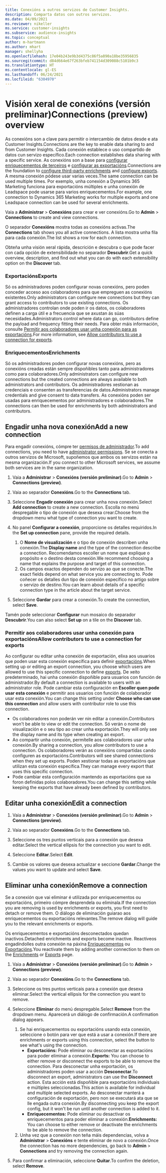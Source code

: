 ```yaml
---
title: Conexións a outros servizos de Customer Insights.
description: Comparta datos con outros servizos.
ms.date: 04/09/2021
ms.reviewer: nikeller
ms.service: customer-insights
ms.subservice: audience-insights
ms.topic: conceptual
author: m-hartmann
ms.author: mhart
manager: shellyha
ms.openlocfilehash: 17e04b243e9b3d4375c86f5a890a18be35956835
ms.sourcegitcommit: d84d664e67f263bfeb741154d309088c5101b9c3
ms.translationtype: HT
ms.contentlocale: gl-ES
ms.lasthandoff: 06/24/2021
ms.locfileid: "6304970"
---
```

# <a name="connections-preview-overview"></a><span data-ttu-id="a4b2a-103">Visión xeral de conexións (versión preliminar)</span><span class="sxs-lookup"><span data-stu-id="a4b2a-103">Connections (preview) overview</span></span>

<span data-ttu-id="a4b2a-104">As conexións son a clave para permitir o intercambio de datos desde e ata Customer Insights.</span><span class="sxs-lookup"><span data-stu-id="a4b2a-104">Connections are the key to enable data sharing to and from Customer Insights.</span></span> <span data-ttu-id="a4b2a-105">Cada conexión establece o uso compartido de datos cun servizo específico.</span><span class="sxs-lookup"><span data-stu-id="a4b2a-105">Each connection establishes data sharing with a specific service.</span></span> <span data-ttu-id="a4b2a-106">As conexións son a base para [configurar enriquecementos de terceiros](enrichment-hub.md) e [configurar as exportacións](export-destinations.md).</span><span class="sxs-lookup"><span data-stu-id="a4b2a-106">Connections are the foundation to [configure third-party enrichments](enrichment-hub.md) and [configure exports](export-destinations.md).</span></span> <span data-ttu-id="a4b2a-107">A mesma conexión pódese usar varias veces.</span><span class="sxs-lookup"><span data-stu-id="a4b2a-107">The same connection can be used multiple times.</span></span> <span data-ttu-id="a4b2a-108">Por exemplo, unha conexión a Dynamics 365 Marketing funciona para exportacións múltiples e unha conexión de Leadspace pode usarse para varios enriquecementos.</span><span class="sxs-lookup"><span data-stu-id="a4b2a-108">For example, one connection to Dynamics 365 Marketing works for multiple exports and one Leadspace connection can be used for several enrichments.</span></span>

<span data-ttu-id="a4b2a-109">Vaia a **Administrar** > **Conexións** para crear e ver conexións.</span><span class="sxs-lookup"><span data-stu-id="a4b2a-109">Go to **Admin** > **Connections** to create and view connections.</span></span>

<span data-ttu-id="a4b2a-110">O separador **Conexións** mostra todas as conexións activas.</span><span class="sxs-lookup"><span data-stu-id="a4b2a-110">The **Connections** tab shows you all active connections.</span></span> <span data-ttu-id="a4b2a-111">A lista mostra unha fila para cada conexión.</span><span class="sxs-lookup"><span data-stu-id="a4b2a-111">The list shows a row for each connection.</span></span> 

<span data-ttu-id="a4b2a-112">Obteña unha visión xeral rápida, descrición e descubra o que pode facer con cada opción de extensibilidade no separador **Descubrir**.</span><span class="sxs-lookup"><span data-stu-id="a4b2a-112">Get a quick overview, description, and find out what you can do with each extensibility option on the **Discover** tab.</span></span>

### <a name="exports"></a><span data-ttu-id="a4b2a-113">Exportacións</span><span class="sxs-lookup"><span data-stu-id="a4b2a-113">Exports</span></span>

<span data-ttu-id="a4b2a-114">Só os administradores poden configurar novas conexións, pero poden conceder acceso aos colaboradores para que empreguen as conexións existentes.</span><span class="sxs-lookup"><span data-stu-id="a4b2a-114">Only administrators can configure new connections but they can grant access to contributors to use existing connections.</span></span> <span data-ttu-id="a4b2a-115">Os administradores controlan onde poden ir os datos, os colaboradores definen a carga útil e a frecuencia que se axustan ás súas necesidades.</span><span class="sxs-lookup"><span data-stu-id="a4b2a-115">Administrators control where data can go, contributors define the payload and frequency fitting their needs.</span></span> <span data-ttu-id="a4b2a-116">Para obter máis información, consulte [Permitir aos colaboradores usar unha conexión para as exportacións](#allow-contributors-to-use-a-connection-for-exports).</span><span class="sxs-lookup"><span data-stu-id="a4b2a-116">For more information, see [Allow contributors to use a connection for exports](#allow-contributors-to-use-a-connection-for-exports).</span></span>

### <a name="enrichments"></a><span data-ttu-id="a4b2a-117">Enriquecementos</span><span class="sxs-lookup"><span data-stu-id="a4b2a-117">Enrichments</span></span>

<span data-ttu-id="a4b2a-118">Só os administradores poden configurar novas conexións, pero as conexións creadas están sempre dispoñibles tanto para administradores como para colaboradores.</span><span class="sxs-lookup"><span data-stu-id="a4b2a-118">Only administrators can configure new connections but the created connections are always available to both administrators and contributors.</span></span> <span data-ttu-id="a4b2a-119">Os administradores xestionan as credenciais e consenten as transferencias de datos.</span><span class="sxs-lookup"><span data-stu-id="a4b2a-119">Administrators manage credentials and give consent to data transfers.</span></span> <span data-ttu-id="a4b2a-120">As conexións poden ser usadas para enriquecementos por administradores e colaboradores.</span><span class="sxs-lookup"><span data-stu-id="a4b2a-120">The connections can then be used for enrichments by both administrators and contributors.</span></span>

## <a name="add-a-new-connection"></a><span data-ttu-id="a4b2a-121">Engadir unha nova conexión</span><span class="sxs-lookup"><span data-stu-id="a4b2a-121">Add a new connection</span></span>

<span data-ttu-id="a4b2a-122">Para engadir conexións, cómpre ter [permisos de administrador](permissions.md).</span><span class="sxs-lookup"><span data-stu-id="a4b2a-122">To add connections, you need to have [administrator permissions](permissions.md).</span></span> <span data-ttu-id="a4b2a-123">Se se conecta a outros servizos de Microsoft, supoñemos que ambos os servizos están na mesma organización.</span><span class="sxs-lookup"><span data-stu-id="a4b2a-123">If you connect to other Microsoft services, we assume both services are in the same organization.</span></span>

1. <span data-ttu-id="a4b2a-124">Vaia a **Administrar** > **Conexións (versión preliminar)**.</span><span class="sxs-lookup"><span data-stu-id="a4b2a-124">Go to **Admin** > **Connections (preview)**.</span></span>

1. <span data-ttu-id="a4b2a-125">Vaia ao separador **Conexións**.</span><span class="sxs-lookup"><span data-stu-id="a4b2a-125">Go to the **Connections** tab.</span></span>

1. <span data-ttu-id="a4b2a-126">Seleccione **Engadir conexión** para crear unha nova conexión.</span><span class="sxs-lookup"><span data-stu-id="a4b2a-126">Select **Add connection** to create a new connection.</span></span> <span data-ttu-id="a4b2a-127">Escolla no menú despregable o tipo de conexión que desexa crear.</span><span class="sxs-lookup"><span data-stu-id="a4b2a-127">Choose from the dropdown menu what type of connection you want to create.</span></span>

1. <span data-ttu-id="a4b2a-128">No panel **Configurar a conexión**, proporcione os detalles requiridos.</span><span class="sxs-lookup"><span data-stu-id="a4b2a-128">In the **Set up connection** pane, provide the required details.</span></span> 
   1. <span data-ttu-id="a4b2a-129">O **Nome de visualización** e o tipo de conexión describen unha conexión.</span><span class="sxs-lookup"><span data-stu-id="a4b2a-129">The **Display name** and the type of the connection describe a connection.</span></span> <span data-ttu-id="a4b2a-130">Recomendamos escoller un nome que explique o propósito e o destino desta conexión.</span><span class="sxs-lookup"><span data-stu-id="a4b2a-130">We recommend choosing a name that explains the purpose and target of this connection.</span></span>
   1. <span data-ttu-id="a4b2a-131">Os campos exactos dependen do servizo ao que se conecte.</span><span class="sxs-lookup"><span data-stu-id="a4b2a-131">The exact fields depend on what service you are connecting to.</span></span> <span data-ttu-id="a4b2a-132">Pode coñecer os detalles dun tipo de conexión específico no artigo sobre o servizo de destino.</span><span class="sxs-lookup"><span data-stu-id="a4b2a-132">You can learn about details of a specific connection type in the article about the target service.</span></span>

1. <span data-ttu-id="a4b2a-133">Seleccione **Gardar** para crear a conexión.</span><span class="sxs-lookup"><span data-stu-id="a4b2a-133">To create the connection, select **Save**.</span></span>

<span data-ttu-id="a4b2a-134">Tamén pode seleccionar **Configurar** nun mosaico do separador **Descubrir**.</span><span class="sxs-lookup"><span data-stu-id="a4b2a-134">You can also select **Set up** on a tile on the **Discover** tab.</span></span>

### <a name="allow-contributors-to-use-a-connection-for-exports"></a><span data-ttu-id="a4b2a-135">Permitir aos colaboradores usar unha conexión para exportacións</span><span class="sxs-lookup"><span data-stu-id="a4b2a-135">Allow contributors to use a connection for exports</span></span>

<span data-ttu-id="a4b2a-136">Ao configurar ou editar unha conexión de exportación, elixa aos usuarios que poden usar esta conexión específica para definir [exportacións](export-destinations.md).</span><span class="sxs-lookup"><span data-stu-id="a4b2a-136">When setting up or editing an export connection, you choose which users are allowed to use this specific connection to define [exports](export-destinations.md).</span></span> <span data-ttu-id="a4b2a-137">De xeito predeterminado, hai unha conexión dispoñible para usuarios con función de administrador.</span><span class="sxs-lookup"><span data-stu-id="a4b2a-137">By default a connection is available to users with an administrator role.</span></span> <span data-ttu-id="a4b2a-138">Pode cambiar esta configuración en **Escoller quen pode usar esta conexión** e permitir aos usuarios con función de colaborador usar esta conexión.</span><span class="sxs-lookup"><span data-stu-id="a4b2a-138">You can change this setting under **Choose who can use this connection** and allow users with contributor role to use this connection.</span></span>

- <span data-ttu-id="a4b2a-139">Os colaboradores non poderán ver nin editar a conexión.</span><span class="sxs-lookup"><span data-stu-id="a4b2a-139">Contributors won't be able to view or edit the connection.</span></span> <span data-ttu-id="a4b2a-140">Só verán o nome de visualización e o seu tipo ao crear unha exportación.</span><span class="sxs-lookup"><span data-stu-id="a4b2a-140">They will only see the display name and its type when creating an export.</span></span>
- <span data-ttu-id="a4b2a-141">Ao compartir unha conexión, permítelle aos colaboradores usar unha conexión.</span><span class="sxs-lookup"><span data-stu-id="a4b2a-141">By sharing a connection, you allow contributors to use a connection.</span></span> <span data-ttu-id="a4b2a-142">Os colaboradores verán as conexións compartidas cando configuren as exportacións.</span><span class="sxs-lookup"><span data-stu-id="a4b2a-142">Contributors will see shared connections when they set up exports.</span></span> <span data-ttu-id="a4b2a-143">Poden xestionar todas as exportacións que utilizan esta conexión específica.</span><span class="sxs-lookup"><span data-stu-id="a4b2a-143">They can manage every export that uses this specific connection.</span></span>
- <span data-ttu-id="a4b2a-144">Pode cambiar esta configuración mantendo as exportacións que xa foron definidas polos colaboradores.</span><span class="sxs-lookup"><span data-stu-id="a4b2a-144">You can change this setting while keeping the exports that have already been defined by contributors.</span></span>

## <a name="edit-a-connection"></a><span data-ttu-id="a4b2a-145">Editar unha conexión</span><span class="sxs-lookup"><span data-stu-id="a4b2a-145">Edit a connection</span></span>

1. <span data-ttu-id="a4b2a-146">Vaia a **Administrar** > **Conexións (versión preliminar)**.</span><span class="sxs-lookup"><span data-stu-id="a4b2a-146">Go to **Admin** > **Connections (preview)**.</span></span>

1. <span data-ttu-id="a4b2a-147">Vaia ao separador **Conexións**.</span><span class="sxs-lookup"><span data-stu-id="a4b2a-147">Go to the **Connections** tab.</span></span>

1. <span data-ttu-id="a4b2a-148">Seleccione os tres puntos verticais para a conexión que desexa editar.</span><span class="sxs-lookup"><span data-stu-id="a4b2a-148">Select the vertical ellipsis for the connection you want to edit.</span></span>

1. <span data-ttu-id="a4b2a-149">Seleccione **Editar**.</span><span class="sxs-lookup"><span data-stu-id="a4b2a-149">Select **Edit**.</span></span>

1. <span data-ttu-id="a4b2a-150">Cambie os valores que desexa actualizar e seccione **Gardar**.</span><span class="sxs-lookup"><span data-stu-id="a4b2a-150">Change the values you want to update and select **Save**.</span></span>

## <a name="remove-a-connection"></a><span data-ttu-id="a4b2a-151">Eliminar unha conexión</span><span class="sxs-lookup"><span data-stu-id="a4b2a-151">Remove a connection</span></span>

<span data-ttu-id="a4b2a-152">Se a conexión que vai eliminar é utilizada por enriquecementos ou exportacións, primeiro cómpre desprendela ou eliminala.</span><span class="sxs-lookup"><span data-stu-id="a4b2a-152">If the connection you are removing is used by enrichments or exports, you first need to detach or remove them.</span></span> <span data-ttu-id="a4b2a-153">O diálogo de eliminación guiarao aos enriquecementos ou exportacións relevantes.</span><span class="sxs-lookup"><span data-stu-id="a4b2a-153">The remove dialog will guide you to the relevant enrichments or exports.</span></span> 

<span data-ttu-id="a4b2a-154">Os enriquecementos e exportacións desconectados quedan inactivos.</span><span class="sxs-lookup"><span data-stu-id="a4b2a-154">Detached enrichments and exports become inactive.</span></span> <span data-ttu-id="a4b2a-155">Reactíveos engadíndolles outra conexión na páxina [Enriquecementos](enrichment-hub.md) ou [Exportacións](export-destinations.md).</span><span class="sxs-lookup"><span data-stu-id="a4b2a-155">You reactivate them by adding another connection to them on the [Enrichments](enrichment-hub.md) or [Exports](export-destinations.md) page.</span></span>

1. <span data-ttu-id="a4b2a-156">Vaia a **Administrar** > **Conexións (versión preliminar)**.</span><span class="sxs-lookup"><span data-stu-id="a4b2a-156">Go to **Admin** > **Connections (preview)**.</span></span>

1. <span data-ttu-id="a4b2a-157">Vaia ao separador **Conexións**.</span><span class="sxs-lookup"><span data-stu-id="a4b2a-157">Go to the **Connections** tab.</span></span>

1. <span data-ttu-id="a4b2a-158">Seleccione os tres puntos verticais para a conexión que desexa eliminar.</span><span class="sxs-lookup"><span data-stu-id="a4b2a-158">Select the vertical ellipsis for the connection you want to remove.</span></span>

1. <span data-ttu-id="a4b2a-159">Seleccione **Eliminar** do menú despregable.</span><span class="sxs-lookup"><span data-stu-id="a4b2a-159">Select **Remove** from the dropdown menu.</span></span> <span data-ttu-id="a4b2a-160">Aparecerá un diálogo de confirmación.</span><span class="sxs-lookup"><span data-stu-id="a4b2a-160">A confirmation dialog appears.</span></span>

   1. <span data-ttu-id="a4b2a-161">Se hai enriquecementos ou exportacións usando esta conexión, seleccione o botón para ver que está a usar a conexión.</span><span class="sxs-lookup"><span data-stu-id="a4b2a-161">If there are enrichments or exports using this connection, select the button to see what's using the connection.</span></span>
      - <span data-ttu-id="a4b2a-162">**Exportacións:** Pode eliminar ou desconectar as exportacións para poder eliminar a conexión.</span><span class="sxs-lookup"><span data-stu-id="a4b2a-162">**Exports:** You can choose to either remove or disconnect the exports to be able to remove the connection.</span></span> <span data-ttu-id="a4b2a-163">Para desconectar unha exportación, os administradores poden usar a acción **Desconectar**.</span><span class="sxs-lookup"><span data-stu-id="a4b2a-163">To disconnect an export, administrators can use the **Disconnect** action.</span></span> <span data-ttu-id="a4b2a-164">Esta acción está dispoñible para exportacións individuais e múltiples seleccionadas.</span><span class="sxs-lookup"><span data-stu-id="a4b2a-164">This action is available for individual and multiple selected exports.</span></span> <span data-ttu-id="a4b2a-165">Ao desconectar manterá a configuración de exportación, pero non se executará ata que se lle engada outra conexión.</span><span class="sxs-lookup"><span data-stu-id="a4b2a-165">By disconnecting you keep the export config, but it won't be run until another connection is added to it.</span></span>
      - <span data-ttu-id="a4b2a-166">**Enriquecementos:** Pode eliminar ou desactivar os enriquecementos para poder eliminar a conexión.</span><span class="sxs-lookup"><span data-stu-id="a4b2a-166">**Enrichments:** You can choose to either remove or deactivate the enrichments to be able to remove the connection.</span></span> 
   1. <span data-ttu-id="a4b2a-167">Unha vez que a conexión non teña máis dependencias, volva a **Administrar** > **Conexións** e tente eliminar de novo a conexión.</span><span class="sxs-lookup"><span data-stu-id="a4b2a-167">Once the connection has no more dependencies, go back to **Admin** > **Connections** and try removing the connection again.</span></span>

1. <span data-ttu-id="a4b2a-168">Para confirmar a eliminación, seleccione **Quitar**.</span><span class="sxs-lookup"><span data-stu-id="a4b2a-168">To confirm the deletion, select **Remove**.</span></span>

